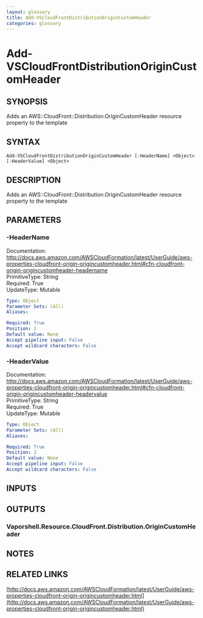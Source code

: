 ```yaml
---
layout: glossary
title: Add-VSCloudFrontDistributionOriginCustomHeader
categories: glossary
---
```


# Add-VSCloudFrontDistributionOriginCustomHeader

## SYNOPSIS
Adds an AWS::CloudFront::Distribution.OriginCustomHeader resource property to the template

## SYNTAX

```
Add-VSCloudFrontDistributionOriginCustomHeader [-HeaderName] <Object> [-HeaderValue] <Object>
```

## DESCRIPTION
Adds an AWS::CloudFront::Distribution.OriginCustomHeader resource property to the template

## PARAMETERS

### -HeaderName
Documentation: http://docs.aws.amazon.com/AWSCloudFormation/latest/UserGuide/aws-properties-cloudfront-origin-origincustomheader.html#cfn-cloudfront-origin-origincustomheader-headername    
PrimitiveType: String    
Required: True    
UpdateType: Mutable

```yaml
Type: Object
Parameter Sets: (All)
Aliases: 

Required: True
Position: 1
Default value: None
Accept pipeline input: False
Accept wildcard characters: False
```

### -HeaderValue
Documentation: http://docs.aws.amazon.com/AWSCloudFormation/latest/UserGuide/aws-properties-cloudfront-origin-origincustomheader.html#cfn-cloudfront-origin-origincustomheader-headervalue    
PrimitiveType: String    
Required: True    
UpdateType: Mutable

```yaml
Type: Object
Parameter Sets: (All)
Aliases: 

Required: True
Position: 2
Default value: None
Accept pipeline input: False
Accept wildcard characters: False
```

## INPUTS

## OUTPUTS

### Vaporshell.Resource.CloudFront.Distribution.OriginCustomHeader

## NOTES

## RELATED LINKS

[http://docs.aws.amazon.com/AWSCloudFormation/latest/UserGuide/aws-properties-cloudfront-origin-origincustomheader.html](http://docs.aws.amazon.com/AWSCloudFormation/latest/UserGuide/aws-properties-cloudfront-origin-origincustomheader.html)

